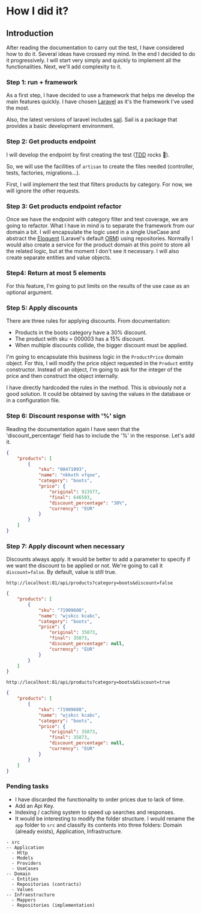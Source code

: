 # How I did it?

## Introduction

After reading the documentation to carry out the test, I have considered how to do it. Several ideas have crossed my mind. In the end I decided to do it progressively. I will start very simply and quickly to implement all the functionalities. Next, we'll add complexity to it.

### Step 1: run + framework

As a first step, I have decided to use a framework that helps me develop the main features quickly. I have chosen [Laravel](https://laravel.com/docs/8.x) as it's the framework I've used the most.

Also, the latest versions of laravel includes [sail](https://laravel.com/docs/8.x/sail). Sail is a package that provides a basic development environment.

### Step 2: Get products endpoint

I will develop the endpoint by first creating the test ([TDD](https://en.wikipedia.org/wiki/Test-driven_development) rocks :metal:).

So, we will use the facilities of `artisan` to create the files needed (controller, tests, factories, migrations...).

First, I will implement the test that filters products by category. For now, we will ignore the other requests.

### Step 3: Get products endpoint refactor

Once we have the endpoint with category filter and test coverage, we are going to refactor. What I have in mind is to separate the framework from our domain a bit. I will encapsulate the logic used in a single UseCase and abstract the [Eloquent](https://laravel.com/docs/8.x/eloquent) (Laravel's default [ORM](https://en.wikipedia.org/wiki/Object%E2%80%93relational_mapping)) using repositories. Normally I would also create a service for the product domain at this point to store all the related logic, but at the moment I don't see it necessary. I will also create separate entities and value objects.

### Step4: Return at most 5 elements

For this feature, I'm going to put limits on the results of the use case as an optional argument.

### Step 5: Apply discounts

There are three rules for applying discounts. From documentation:

- Products in the boots category have a 30% discount.
- The product with sku = 000003 has a 15% discount.
- When multiple discounts collide, the bigger discount must be applied.

I'm going to encapsulate this business logic in the `ProductPrice` domain object. For this, I will modify the price object requested in the `Product` entity constructor. Instead of an object, I'm going to ask for the integer of the price and then construct the object internally. 

I have directly hardcoded the rules in the method. This is obviously not a good solution. It could be obtained by saving the values in the database or in a configuration file.

### Step 6: Discount response with '%' sign

Reading the documentation again I have seen that the 'discount_percentage' field has to include the '%' in the response. Let's add it.

```json
{
    "products": [
        {
            "sku": "08471093",
            "name": "nkkvth vfqxe",
            "category": "boots",
            "price": {
                "original": 923577,
                "final": 646503,
                "discount_percentage": "30%",
                "currency": "EUR"
            }
        }
    ]
}
```

### Step 7: Apply discount when necessary

Discounts always apply. It would be better to add a parameter to specify if we want the discount to be applied or not. We're going to call it `discount=false`. By default, value is still true.

```http request
http://localhost:81/api/products?category=boots&discount=false
```
```json
{
    "products": [
        {
            "sku": "71909608",
            "name": "wjskcc kcabc",
            "category": "boots",
            "price": {
                "original": 35873,
                "final": 35873,
                "discount_percentage": null,
                "currency": "EUR"
            }
        }
    ]
}
```

```http request
http://localhost:81/api/products?category=boots&discount=true
```

```json
{
    "products": [
        {
            "sku": "71909608",
            "name": "wjskcc kcabc",
            "category": "boots",
            "price": {
                "original": 35873,
                "final": 35873,
                "discount_percentage": null,
                "currency": "EUR"
            }
        }
    ]
}
```

### Pending tasks

- I have discarded the functionality to order prices due to lack of time.
- Add an Api Key.
- Indexing / caching system to speed up searches and responses.
- It would be interesting to modify the folder structure. I would rename the `app` folder to `src` and classify its contents into three folders: Domain (already exists), Application, Infrastructure.

```shell
- src
-- Application
  - Http
  - Models
  - Providers
  - UseCases
-- Domain
  - Entities
  - Repositories (contracts)
  - Values
-- Infraestructure
  - Mappers
  - Repositories (implementation)
```
